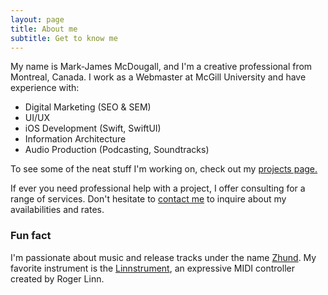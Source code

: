 ```yaml
---
layout: page
title: About me
subtitle: Get to know me
---
```


My name is Mark-James McDougall, and I'm a creative professional from Montreal, Canada. I work as a Webmaster at McGill University and have experience with:

- Digital Marketing (SEO & SEM)
- UI/UX
- iOS Development (Swift, SwiftUI)
- Information Architecture
- Audio Production (Podcasting, Soundtracks) 

To see some of the neat stuff I'm working on, check out my [projects page.](/projects)

If ever you need professional help with a project, I offer consulting for a range of services. Don't hesitate to [contact me](/contact) to inquire about my availabilities and rates.

### Fun fact

I'm passionate about music and release tracks under the name [Zhund](https://open.spotify.com/artist/04h01WGkLNuHzSzCBGbjCR). My favorite instrument is the [Linnstrument](http://linnstrument.com), an expressive MIDI controller created by Roger Linn.
